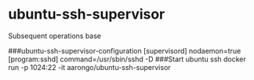 ubuntu-ssh-supervisor
=====================
Subsequent operations base

###ubuntu-ssh-supervisor-configuration
    [supervisord]
    nodaemon=true
    [program:sshd]
    command=/usr/sbin/sshd -D
###Start ubuntu ssh
    docker run -p 1024:22 -it aarongo/ubuntu-ssh-supervisor
